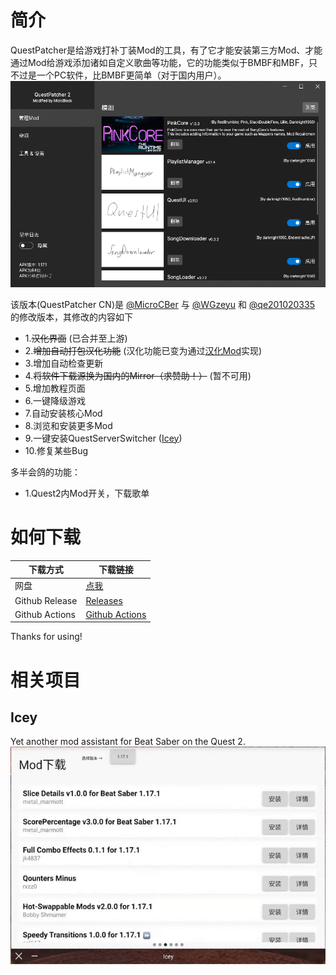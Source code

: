 # 简介
QuestPatcher是给游戏打补丁装Mod的工具，有了它才能安装第三方Mod、才能通过Mod给游戏添加诸如自定义歌曲等功能，它的功能类似于BMBF和MBF，只不过是一个PC软件，比BMBF更简单（对于国内用户）。
![QP](https://github.com/WGzeyu/BeatSaberGuide/blob/pages/oq-guide/img/qp-mod.png)

该版本(QuestPatcher CN)是 [@MicroCBer](https://github.com/MicroCBer) 与 [@WGzeyu](https://github.com/WGzeyu) 和 [@qe201020335](https://github.com/qe201020335) 的修改版本，其修改的内容如下

- 1.~~汉化界面~~ (已合并至上游)
- 2.~~增加自动打包汉化功能~~ (汉化功能已变为通过[汉化Mod](https://github.com/qe201020335/PolyglotInject/releases)实现)
- 3.增加自动检查更新
- 4.~~将软件下载源换为国内的Mirror（求赞助！）~~ (暂不可用)
- 5.增加教程页面
- 6.一键降级游戏
- 7.自动安装核心Mod
- 8.浏览和安装更多Mod
- 9.一键安装QuestServerSwitcher ([Icey](#icey))
- 10.修复某些Bug

多半会鸽的功能：
- 1.Quest2内Mod开关，下载歌单

# 如何下载
| 下载方式 | 下载链接 |
|---|---|
| 网盘 | [点我](https://share.wgzeyu.vip/) |
| Github Release | [ Releases ](https://github.com/MicroCBer/QuestPatcher/releases/latest) |
| Github Actions | [ Github Actions ](https://github.com/MicroCBer/QuestPatcher/actions) |


Thanks for using!

# 相关项目
## Icey
Yet another mod assistant for Beat Saber on the Quest 2.
![Icey](https://github.com/WGzeyu/BeatSaberGuide/blob/pages/oq-guide-qp/img/icey_3.jpg)
